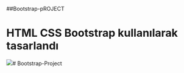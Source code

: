 ##Bootstrap-pROJECT

<h1>HTML CSS Bootstrap kullanılarak tasarlandı</h1>

<img src="ekran.gif"/># Bootstrap-Project
